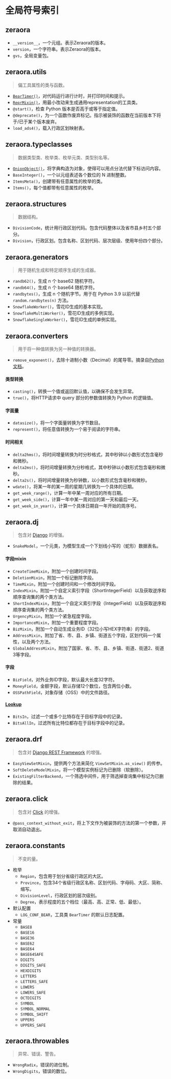 # 全局符号索引

## zeraora

- `__version__`，一个元组。表示Zeraora的版本。
- `version`，一个字符串。表示Zeraora的版本。
- `gvs`，全局变量包。

## zeraora.utils

> 偏工具属性的类与函数。

- [`BearTimer()`](./zeraora/BearTimer.md)，对代码运行进行计时，并打印时间和提示。
- [`ReprMixin()`](./zeraora/ReprMixin.md)，用最小改动来生成通用representation的工具类。
- `@start()`，检查 Python 版本是否高于或等于指定值。
- `@deprecate()`，为一个函数作废弃标记。指示被装饰的函数在当前版本下将于/已于某个版本废弃。
- `load_ads4()`，载入行政区划映射表。

## zeraora.typeclasses

> 数据类型类、枚举类、枚举元类、类型别名等。

- [`OnionObject()`](./zeraora/OnionObject.md)，将字典构造为对象，使得可以用点分法代替下标访问内容。
- `BaseInteger()`，一个以元组表述各个数位的 N 进制整数。
- `ItemsMeta()`，创建带有任意属性的枚举的类。
- `Items()`，每个值都带有任意属性的枚举。

## zeraora.structures

> 数据结构。

- `DivisionCode`，统计用行政区划代码。包含代码整体以及省市县乡村五个部分。
- `Division`，行政区划。包含名称、区划代码、层次层级、使用年份四个部分。

## zeraora.generators

> 用于随机生成和特定顺序生成的生成器。

- `randb62()`，生成 n 个 base62 随机字符。
- `randb64()`，生成 n 个 base64 随机字符。
- `randbytes()`，生成 n 个随机字节。用于在 Python 3.9 以前代替 `random.randbytes(n)` 方法。
- `SnowflakeWorker()`，雪花ID生成的基本实现。
- `SnowflakeMultiWorker()`，雪花ID生成的多例实现。
- `SnowflakeSingleWorker()`，雪花ID生成的单例实现。

## zeraora.converters

> 用于将一种值转换为另一种值的转换器。

- `remove_exponent()`，去除十进制小数（Decimal）的尾导零。摘录自[Python文档](https://docs.python.org/zh-cn/3/library/decimal.html#decimal-faq)。

#### 类型转换

- `casting()`，转换一个值或返回默认值，以确保不会发生异常。
- `true()`，将HTTP请求中 query 部分的参数值转换为 Python 的逻辑值。

#### 字面量

- `datasize()`，将一个字面量转换为字节数目。
- `represent()`，将任意值转换为一个易于阅读的字符串。

#### 时间相关

- `delta2hms()`，将时间增量转换为时分秒格式，其中秒钟以小数形式包含毫秒和微秒。
- `delta2ms()`，将时间增量转换为分秒格式，其中秒钟以小数形式包含毫秒和微秒。
- `delta2s()`，将时间增量转换为秒钟数，以小数形式包含毫秒和微秒。
- `wdate()`，将某一年的某一周的星期几转换为一个具体的日期。
- `get_week_range()`，计算一年中某一周对应的所有日期。
- `get_week_side()`，计算一年中某一周对应的第一天和最后一天。
- `get_week_in_year()`，计算一个具体日期自一年开始的周序号。

## zeraora.dj

> 包含对 [Django](https://docs.djangoproject.com/zh-hans/4.2/) 的增强。

- `SnakeModel`，一个元类，为模型生成一个下划线小写的（蛇形）数据表名。

#### 字段mixin

- `CreateTimeMixin`，附加一个创建时间字段。
- `DeletionMixin`，附加一个标记删除字段。
- `TimeMixin`，附加一个创建时间和一个修改时间字段。
- `IndexMixin`，附加一个自定义索引字段（ShortIntegerField）以及获取逆序和顺序查询集的两个类方法。
- `ShortIndexMixin`，附加一个自定义索引字段（IntegerField）以及获取逆序和顺序查询集的两个类方法。
- `UrgencyMixin`，附加一个紧急程度字段。
- `ImportanceMixin`，附加一个重要程度字段。
- `BizMixin`，附加一个自动生成业务ID（32位小写HEX字符串）的字段。
- `AddressMixin`，附加了省、市、县、乡镇、街道五个字段，区划代码一个属性，以及两个方法。
- `GlobalAddressMixin`，附加了国家、省、市、县、乡镇、街道、街道2、街道3等字段。

#### 字段

- `BizField`，对外业务ID字段，默认最大长度32字符。
- `MoneyField`，金额字段，默认存储12个数位，包含两位小数。
- `OSSPathField`，对象存储（OSS）中的文件路径。

#### [Lookup](https://docs.djangoproject.com/zh-hans/4.2/ref/models/lookups/#lookup-reference)

- `BitsIn`，过滤一个或多个比特存在于目标字段中的记录。
- `BitsAllIn`，过滤所有比特位都存在于目标字段中的记录。


## zeraora.drf

> 包含对 [Django REST Framework](https://www.django-rest-framework.org/) 的增强。

- `EasyViewSetMixin`，提供两个方法来简化 `ViewSetMixin.as_view()` 的传参。
- `SoftDeleteModelMixin`，将一个模型实例标记为已删除（软删除）。
- `ExistingFilterBackend`，一个筛选中间件，用于筛选掉查询集中标记为已删除的结果。

## zeraora.click

> 包含对 [Click](https://click.palletsprojects.com/) 的增强。

- `@pass_context_without_exit`，将上下文作为被装饰的方法的第一个参数，并取消自动退出。

## zeraora.constants

> 不变的量。

- 枚举
  - `Region`，包含用于划分省级行政区的大区。
  - `Province`，包含34个省级行政区名称、区划代码、字母码、大区、简称、缩写。
  - `DivisionLevel`，行政区划的层次级别。
  - `Degree`，表示程度的五个档位（最高、高、正常、低、最低）。
- 默认配置
  - `LOG_CONF_BEAR`，工具类 `BearTimer` 的默认日志配置。
- 常量
  - `BASE8`
  - `BASE16`
  - `BASE36`
  - `BASE62`
  - `BASE64`
  - `BASE64SAFE`
  - `DIGITS`
  - `DIGITS_SAFE`
  - `HEXDIGITS`
  - `LETTERS`
  - `LETTERS_SAFE`
  - `LOWERS`
  - `LOWERS_SAFE`
  - `OCTDIGITS`
  - `SYMBOL`
  - `SYMBOL_NORMAL`
  - `SYMBOL_SHIFT`
  - `UPPERS`
  - `UPPERS_SAFE`

## zeraora.throwables

> 异常、错误、警告。

- `WrongRadix`，错误的进位制。
- `WrongDigits`，错误的数位。
